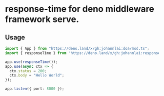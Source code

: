 # response-time for deno middleware framework serve.

## Usage

```ts
import { App } from "https://deno.land/x/gh:johannlai:doa/mod.ts";
import { responseTime } from "https://deno.land/x/gh:johannlai:response-time/mod.ts";

app.use(responseTime());
app.use(async ctx => {
  ctx.status = 200;
  ctx.body = "Hello World";
});

app.listen({ port: 8000 });
```
